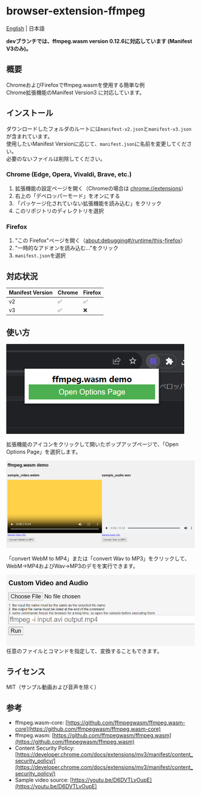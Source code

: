 # browser-extension-ffmpeg
[English](./README.md) | 日本語

**devブランチでは、ffmpeg.wasm version 0.12.6に対応しています (Manifest V3のみ)。**

## 概要
ChromeおよびFirefoxでffmpeg.wasmを使用する簡単な例  
Chrome拡張機能のManifest Version3 に対応しています。

## インストール
ダウンロードしたフォルダのルートには`manifest-v2.json`と`manifest-v3.json`が含まれています。  
使用したいManifest Versionに応じて、`manifest.json`に名前を変更してください。  
必要のないファイルは削除してください。

### Chrome (Edge, Opera, Vivaldi, Brave, etc.)
1. 拡張機能の設定ページを開く（Chromeの場合は [chrome://extensions](chrome://extensions)）
2. 右上の「デベロッパーモード」をオンにする
3. 「パッケージ化されていない拡張機能を読み込む」をクリック
4. このリポジトリのディレクトリを選択

### Firefox
1. "この Firefox"ページを開く（[about:debugging#/runtime/this-firefox](about:debugging#/runtime/this-firefox)）
2. "一時的なアドオンを読み込む..."をクリック
3. `manifest.json`を選択

## 対応状況
| Manifest Version | Chrome | Firefox |
| --- | --- | --- |
| v2 | ✅ | ✅ |
| v3 | ✅ | ❌ |

## 使い方
![screenshot](./images/popup.png)

拡張機能のアイコンをクリックして開いたポップアップページで、「Open Options Page」を選択します。

![screenshot](./images/options1.png)

「convert WebM to MP4」または「convert Wav to MP3」をクリックして、WebM->MP4およびWav->MP3のデモを実行できます。

![screenshot](./images/options2.png)
任意のファイルとコマンドを指定して、変換することもできます。


## ライセンス
MIT（サンプル動画および音声を除く）

## 参考
- ffmpeg.wasm-core: [https://github.com/ffmpegwasm/ffmpeg.wasm-core](https://github.com/ffmpegwasm/ffmpeg.wasm-core)
- ffmpeg.wasm: [https://github.com/ffmpegwasm/ffmpeg.wasm](https://github.com/ffmpegwasm/ffmpeg.wasm)
- Content Security Policy: [https://developer.chrome.com/docs/extensions/mv3/manifest/content_security_policy/](https://developer.chrome.com/docs/extensions/mv3/manifest/content_security_policy/)
- Sample video source: [https://youtu.be/D6DVTLvOupE](https://youtu.be/D6DVTLvOupE)

